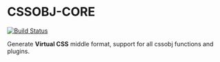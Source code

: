 # CSSOBJ-CORE

[![Build Status](https://travis-ci.org/cssobj/cssobj-core.svg?branch=master)](https://travis-ci.org/cssobj/cssobj-core)

Generate **Virtual CSS** middle format, support for all cssobj functions and plugins.



